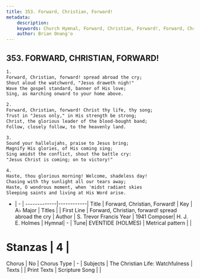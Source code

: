 ```yaml
---
title: 353. Forward, Christian, Forward!
metadata:
    description: 
    keywords: Church Hymnal, Forward, Christian, Forward!, Forward, Christian, forward! spread abroad the cry, 
    author: Brian Onang'o
---
```



## 353. FORWARD, CHRISTIAN, FORWARD!

```txt
1.
Forward, Christian, forward! spread abroad the cry; 
Shout aloud the watchword, "Jesus draweth nigh!" 
Wave the gospel standard, banner of His love; 
Sing, as marching onward to your home above. 

2.
Forward, Christian, forward! Christ thy life, thy song; 
Trust in "Jesus only," in His strength be strong; 
Christ, the glorious leader of the blood-bought band; 
Follow, closely follow, to the heavenly land. 

3.
Sound your hallelujahs, praise to Jesus bring; 
Magnify His glories, of His coming sing; 
Sing amidst the conflict, shout the battle cry: 
"Jesus Christ is coming; on to victory!" 

4.
Haste, thou glorious morning! Welcome, shadeless day! 
Chasing with thy sunlight all our tears away; 
Haste, O wondrous moment, when 'midst radiant skies 
Sleeping saints and living at His Word arise.
```

- |   -  |
-------------|------------|
Title | Forward, Christian, Forward! |
Key | A♭ Major |
Titles |  |
First Line | Forward, Christian, forward! spread abroad the cry |
Author | S. Trevor Francis
Year | 1941
Composer| H. J. E. Holmes |
Hymnal|  - |
Tune| EVENTIDE (HOLMES) |
Metrical pattern | |
# Stanzas | 4 |
Chorus | No |
Chorus Type | - |
Subjects | The Christian Life: Watchfulness |
Texts |  |
Print Texts | 
Scripture Song |  |
  
